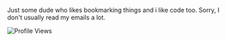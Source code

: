 Just some dude who likes bookmarking things and i like code too. Sorry, I don't usually read my emails a lot.

![Profile Views](https://komarev.com/ghpvc/?username=Sleepypeko&color=ff69b4)

